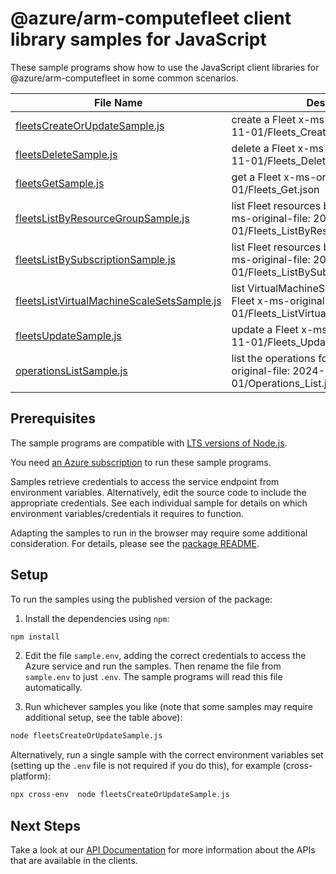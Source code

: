 # @azure/arm-computefleet client library samples for JavaScript

These sample programs show how to use the JavaScript client libraries for @azure/arm-computefleet in some common scenarios.

| **File Name**                                                                         | **Description**                                                                                                       |
| ------------------------------------------------------------------------------------- | --------------------------------------------------------------------------------------------------------------------- |
| [fleetsCreateOrUpdateSample.js][fleetscreateorupdatesample]                           | create a Fleet x-ms-original-file: 2024-11-01/Fleets_CreateOrUpdate.json                                              |
| [fleetsDeleteSample.js][fleetsdeletesample]                                           | delete a Fleet x-ms-original-file: 2024-11-01/Fleets_Delete.json                                                      |
| [fleetsGetSample.js][fleetsgetsample]                                                 | get a Fleet x-ms-original-file: 2024-11-01/Fleets_Get.json                                                            |
| [fleetsListByResourceGroupSample.js][fleetslistbyresourcegroupsample]                 | list Fleet resources by resource group x-ms-original-file: 2024-11-01/Fleets_ListByResourceGroup.json                 |
| [fleetsListBySubscriptionSample.js][fleetslistbysubscriptionsample]                   | list Fleet resources by subscription ID x-ms-original-file: 2024-11-01/Fleets_ListBySubscription.json                 |
| [fleetsListVirtualMachineScaleSetsSample.js][fleetslistvirtualmachinescalesetssample] | list VirtualMachineScaleSet resources by Fleet x-ms-original-file: 2024-11-01/Fleets_ListVirtualMachineScaleSets.json |
| [fleetsUpdateSample.js][fleetsupdatesample]                                           | update a Fleet x-ms-original-file: 2024-11-01/Fleets_Update.json                                                      |
| [operationsListSample.js][operationslistsample]                                       | list the operations for the provider x-ms-original-file: 2024-11-01/Operations_List.json                              |

## Prerequisites

The sample programs are compatible with [LTS versions of Node.js](https://github.com/nodejs/release#release-schedule).

You need [an Azure subscription][freesub] to run these sample programs.

Samples retrieve credentials to access the service endpoint from environment variables. Alternatively, edit the source code to include the appropriate credentials. See each individual sample for details on which environment variables/credentials it requires to function.

Adapting the samples to run in the browser may require some additional consideration. For details, please see the [package README][package].

## Setup

To run the samples using the published version of the package:

1. Install the dependencies using `npm`:

```bash
npm install
```

2. Edit the file `sample.env`, adding the correct credentials to access the Azure service and run the samples. Then rename the file from `sample.env` to just `.env`. The sample programs will read this file automatically.

3. Run whichever samples you like (note that some samples may require additional setup, see the table above):

```bash
node fleetsCreateOrUpdateSample.js
```

Alternatively, run a single sample with the correct environment variables set (setting up the `.env` file is not required if you do this), for example (cross-platform):

```bash
npx cross-env  node fleetsCreateOrUpdateSample.js
```

## Next Steps

Take a look at our [API Documentation][apiref] for more information about the APIs that are available in the clients.

[fleetscreateorupdatesample]: https://github.com/Azure/azure-sdk-for-js/blob/main/sdk/computefleet/arm-computefleet/samples/v1/javascript/fleetsCreateOrUpdateSample.js
[fleetsdeletesample]: https://github.com/Azure/azure-sdk-for-js/blob/main/sdk/computefleet/arm-computefleet/samples/v1/javascript/fleetsDeleteSample.js
[fleetsgetsample]: https://github.com/Azure/azure-sdk-for-js/blob/main/sdk/computefleet/arm-computefleet/samples/v1/javascript/fleetsGetSample.js
[fleetslistbyresourcegroupsample]: https://github.com/Azure/azure-sdk-for-js/blob/main/sdk/computefleet/arm-computefleet/samples/v1/javascript/fleetsListByResourceGroupSample.js
[fleetslistbysubscriptionsample]: https://github.com/Azure/azure-sdk-for-js/blob/main/sdk/computefleet/arm-computefleet/samples/v1/javascript/fleetsListBySubscriptionSample.js
[fleetslistvirtualmachinescalesetssample]: https://github.com/Azure/azure-sdk-for-js/blob/main/sdk/computefleet/arm-computefleet/samples/v1/javascript/fleetsListVirtualMachineScaleSetsSample.js
[fleetsupdatesample]: https://github.com/Azure/azure-sdk-for-js/blob/main/sdk/computefleet/arm-computefleet/samples/v1/javascript/fleetsUpdateSample.js
[operationslistsample]: https://github.com/Azure/azure-sdk-for-js/blob/main/sdk/computefleet/arm-computefleet/samples/v1/javascript/operationsListSample.js
[apiref]: https://docs.microsoft.com/javascript/api/@azure/arm-computefleet?view=azure-node-preview
[freesub]: https://azure.microsoft.com/free/
[package]: https://github.com/Azure/azure-sdk-for-js/tree/main/sdk/computefleet/arm-computefleet/README.md
